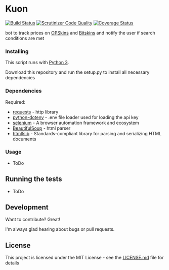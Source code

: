 # Kuon

[![Build Status](https://travis-ci.org/DaRealFreak/Kuon.svg?branch=master)](https://travis-ci.org/DaRealFreak/Kuon)
[![Scrutinizer Code Quality](https://scrutinizer-ci.com/g/DaRealFreak/Kuon/badges/quality-score.png?b=master)](https://scrutinizer-ci.com/g/DaRealFreak/Kuon/?branch=master)
[![Coverage Status](https://coveralls.io/repos/github/DaRealFreak/Kuon/badge.svg?branch=master)](https://coveralls.io/github/DaRealFreak/Kuon?branch=master)

bot to track prices on [OPSkins](https://opskins.com) and [Bitskins](https://bitskins.com) and notify the user if search conditions are met


### Installing
This script runs with [Python 3](https://www.python.org).

Download this repository and run the setup.py to install all necessary dependencies

### Dependencies


Required:

* [requests](https://github.com/requests/requests) - http library
* [python-dotenv](https://github.com/theskumar/python-dotenv) - .env file loader used for loading the api key
* [selenium](https://github.com/SeleniumHQ/selenium) - A browser automation framework and ecosystem
* [BeautifulSoup](https://www.crummy.com/software/BeautifulSoup) - html parser
* [html5lib](https://github.com/html5lib/html5lib-python) - Standards-compliant library for parsing and serializing HTML documents

### Usage

 - ToDo

## Running the tests

 - ToDo

## Development
Want to contribute? Great!

I'm always glad hearing about bugs or pull requests.


## License

This project is licensed under the MIT License - see the [LICENSE.md](LICENSE.md) file for details
